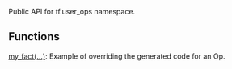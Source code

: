 
Public API for tf.user_ops namespace.
## Functions
[my_fact(...)](https://www.tensorflow.org/api_docs/python/tf/compat/v1/user_ops/my_fact): Example of overriding the generated code for an Op.

